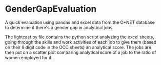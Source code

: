 # GenderGapEvaluation
A quick evaluation using pandas and excel data from the O*NET database to determine if there's a gender gap in analytical jobs.


The lightcast.py file contains the python script analyzing the excel sheets, going through the skills and work activities of each job to give them (based on their 6 digit code in the OCC sheets) an analytical score. The jobs are then put on a scatter plot comparing analytical score of a job to the ratio of women employed for it.
